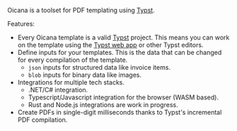 Oicana is a toolset for PDF templating using [Typst].

Features:
* Every Oicana template is a valid [Typst] project. This means you can work on the template using the [Typst web app] or other Typst editors.
* Define inputs for your templates. This is the data that can be changed for every compilation of the template.
  * `json` inputs for structured data like invoice items.
  * `blob` inputs for binary data like images.
* Integrations for multiple tech stacks.
  * .NET/C# integration.
  * Typescript/Javascript integration for the browser (WASM based).
  * Rust and Node.js integrations are work in progress.
* Create PDFs in single-digit milliseconds thanks to Typst's incremental PDF compilation.


[Typst]: https://typst.app/home/
[Typst web app]: https://typst.app/
